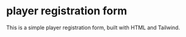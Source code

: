 # player registration form
 This is a simple player registration form, built with HTML and Tailwind.
